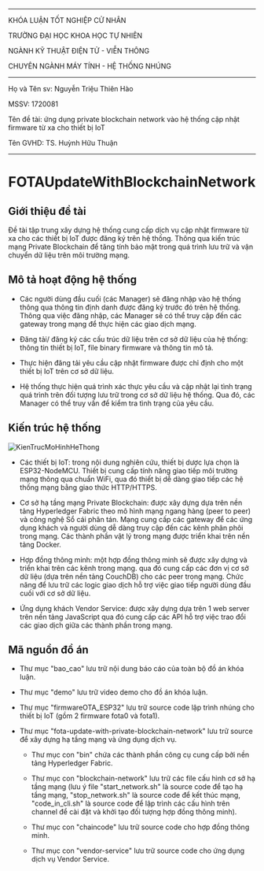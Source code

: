 ******************************************************************************************************************    

KHÓA LUẬN TỐT NGHIỆP CỬ NHÂN

TRƯỜNG ĐẠI HỌC KHOA HỌC TỰ NHIÊN

NGÀNH KỸ THUẬT ĐIỆN TỬ - VIỄN THÔNG

CHUYÊN NGÀNH MÁY TÍNH - HỆ THỐNG NHÚNG

******************************************************************************************************************    

Họ và Tên sv: 	Nguyễn Triệu Thiên Hào

MSSV: 			1720081

Tên đề tài: 	ứng dụng private blockchain network vào hệ thống cập nhật firmware từ xa cho thiết bị IoT

Tên GVHD: 		TS. Huỳnh Hữu Thuận

******************************************************************************************************************    

# FOTAUpdateWithBlockchainNetwork

## Giới thiệu đề tài

Đề tài tập trung xây dựng hệ thống cung cấp dịch vụ cập nhật firmware từ xa cho các thiết bị IoT được đăng ký trên hệ thống. Thông qua kiến trúc mạng Private Blockchain để tăng tính bảo mật trong quá trình lưu trữ và vận chuyển dữ liệu trên môi trường mạng.

## Mô tả hoạt động hệ thống

+ Các người dùng đầu cuối (các Manager) sẽ đăng nhập vào hệ thống thông qua thông tin định danh được đăng ký trước đó trên hệ thống. Thông qua việc đăng nhập, các Manager sẽ có thể truy cập đến các gateway trong mạng để thực hiện các giao dịch mạng.

+ Đăng tải/ đăng ký các cấu trúc dữ liệu trên cơ sở dữ liệu của hệ thống: thông tin thiết bị IoT, file binary firmware và thông tin mô tả.

+ Thực hiện đăng tải yêu cầu cập nhật firmware được chỉ định cho một thiết bị IoT trên cơ sở dữ liệu. 

+ Hệ thống thực hiện quá trình xác thực yêu cầu và cập nhật lại tình trạng quá trình trên đối tượng lưu trữ trong cơ sở dữ liệu hệ thống. Qua đó, các Manager có thể truy vấn để kiểm tra tình trạng của yêu cầu.

## Kiến trúc hệ thống

![KienTrucMoHinhHeThong](https://user-images.githubusercontent.com/74438131/129362116-93ad0254-9d6d-498c-a469-b83b4045d26d.png)

+ Các thiết bị IoT: trong nội dung nghiên cứu, thiết bị dược lựa chọn là ESP32-NodeMCU. Thiết bị cung cấp tính năng giao tiếp môi trường mạng thông qua chuẩn WiFi, qua đó thiết bị dễ dàng giao tiếp các hệ thống mạng bằng giao thức HTTP/HTTPS.   

+ Cơ sở hạ tầng mạng Private Blockchain: được xây dựng dựa trên nền tảng Hyperledger Fabric theo mô hình mạng ngang hàng (peer to peer) và công nghệ Sổ cái phân tán. Mạng cung cấp các gateway để các ứng dụng khách và người dùng dễ dàng truy cập đến các kênh phân phôi trong mạng. Các thành phần vật lý trong mạng được triển khai trên nền tảng Docker.

+ Hợp đồng thông minh: một hợp đồng thông minh sẽ được xây dựng và triển khai trên các kênh trong mạng. qua đó cung cấp các đơn vị cơ sở dữ liệu (dựa trên nền tảng CouchDB) cho các peer trong mạng. Chức năng để lưu trữ các logic giao dịch hỗ trợ việc giao tiếp người dùng đầu cuối với cơ sở dữ liệu. 

+ Ứng dụng khách Vendor Service: được xây dựng dựa trên 1 web server trên nền tảng JavaScript qua đó cung cấp các API hỗ trợ việc trao đổi các giao dịch giữa các thành phần trong mạng. 

## Mã nguồn đồ án

- Thư mục "bao_cao" lưu trữ nội dung báo cáo của toàn bộ đồ án khóa luận.

- Thư mục "demo" lưu trữ video demo cho đồ án khóa luận.

- Thư mục "firmwareOTA_ESP32" lưu trữ source code lập trình nhúng cho thiết bị IoT (gồm 2 firmware fota0 và fota1).

- Thư mục "fota-update-with-private-blockchain-network" lưu trữ source để xây dựng hạ tầng mạng và ứng dụng dịch vụ.

  + Thư mục con "bin" chứa các thành phần công cụ cung cấp bởi nền tảng Hyperledger Fabric.
  
  + Thư mục con "blockchain-network" lưu trữ các file cấu hình cơ sở hạ tầng mạng (lưu ý file "start_network.sh" là source code để tạo hạ tầng mạng, "stop_network.sh" là source code để kết thúc mạng, "code_in_cli.sh" là source code để lập trình các cấu hình trên channel để cài đặt và khởi tạo đối tượng hợp đồng thông minh).
  
  + Thư mục con "chaincode" lưu trữ source code cho hợp đồng thông minh.
   
  + Thư mục con "vendor-service" lưu trữ source code cho ứng dụng dịch vụ Vendor Service.
